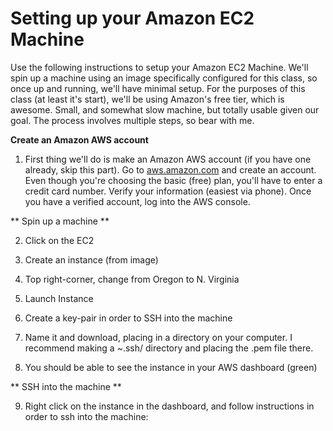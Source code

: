 # Setting up your Amazon EC2 Machine

Use the following instructions to setup your Amazon EC2 Machine. We'll spin up a machine using an image specifically configured for this class, so once up and running, we'll have minimal setup. For the purposes of this class (at least it's start), we'll be using Amazon's free tier, which is awesome. Small, and somewhat slow machine, but totally usable given our goal. The process involves multiple steps, so bear with me.

**Create an Amazon AWS account**

1. First thing we'll do is make an Amazon AWS account (if you have one already, skip this part). Go to [aws.amazon.com] and create an account. Even though you're choosing the basic (free) plan, you'll have to enter a credit card number. Verify your information (easiest via phone). Once you have a verified account, log into the AWS console.

** Spin up a machine **

2. Click on the EC2

3. Create an instance (from image)

4. Top right-corner, change from Oregon to N. Virginia

5. Launch Instance

6. Create a key-pair in order to SSH into the machine

7. Name it and download, placing in a directory on your computer. I recommend making a ~.ssh/ directory and placing the .pem file there.

8. You should be able to see the instance in your AWS dashboard (green)

** SSH into the machine ** 

9. Right click on the instance in the dashboard, and follow instructions in order to ssh into the machine:

- open a terminal window in your computer, and type the following:
```sh
cd ~./ssh
ssh -i "_YOUR_PEM_FILE_NAME.pem" ubuntu@YOUR_IP_ADDRESS_HERE
```


** Setup your IPython Notebook environment**

Run the following command to start the ipython server on your AWS machine:
```sh
ipython notebook --no-browser --port=8887 2>/dev/null &
```

In this case we're running the iPython Notebook on our remote machine, hence no need for browser locally. We choose port 8887 (opened it on our machine so that we can access it remotely). Finally, we pipe all output from the server to /dev/null (we don't want to see all the output as we make changes and run different iPython Notebook pages.








[aws.amazon.com]:http://aws.amazon.com
